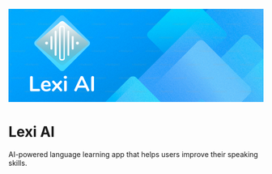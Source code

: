 ![Lexi AI banner](images/banner.png)

# Lexi AI

AI-powered language learning app that helps users improve their speaking skills.
